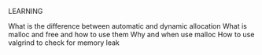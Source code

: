 LEARNING 

What is the difference between automatic and dynamic allocation
What is malloc and free and how to use them
Why and when use malloc
How to use valgrind to check for memory leak
